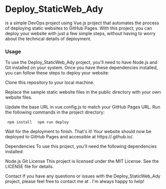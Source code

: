 # Deploy_StaticWeb_Ady

is a simple DevOps project using Vue.js project that automates the process of deploying static websites to GitHub Pages. With this project, you can deploy your website with just a few simple steps, without having to worry about the technical details of deployment.

<h3>Usage</h3>
To use the Deploy_StaticWeb_Ady project, you'll need to have Node.js and Git installed on your system. Once you have these dependencies installed, you can follow these steps to deploy your website:

Clone this repository to your local machine.

Replace the sample static website files in the public directory with your own website files.

Update the base URL in vue.config.js to match your GitHub Pages URL.
Run the following commands in the project directory:

<code> npm install </code></td>
<code> npm run deploy </code>

Wait for the deployment to finish.
That's it! Your website should now be deployed to GitHub Pages and accessible at https://<username>.github.io/<repository>.

Dependencies
To use this project, you'll need the following dependencies installed:

Node.js
Git
License
This project is licensed under the MIT License. See the LICENSE file for details.

Contact
If you have any questions or issues with the Deploy_StaticWeb_Ady project, please feel free to contact me at <insert contact details here>. I'm always happy to help!
